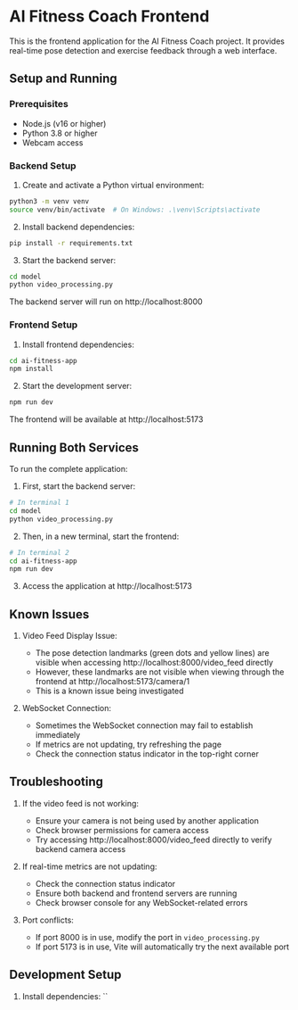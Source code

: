# AI Fitness Coach Frontend

This is the frontend application for the AI Fitness Coach project. It provides real-time pose detection and exercise feedback through a web interface.

## Setup and Running

### Prerequisites
- Node.js (v16 or higher)
- Python 3.8 or higher
- Webcam access

### Backend Setup
1. Create and activate a Python virtual environment:
```bash
python3 -m venv venv
source venv/bin/activate  # On Windows: .\venv\Scripts\activate
```

2. Install backend dependencies:
```bash
pip install -r requirements.txt
```

3. Start the backend server:
```bash
cd model
python video_processing.py
```
The backend server will run on http://localhost:8000

### Frontend Setup
1. Install frontend dependencies:
```bash
cd ai-fitness-app
npm install
```

2. Start the development server:
```bash
npm run dev
```
The frontend will be available at http://localhost:5173

## Running Both Services

To run the complete application:

1. First, start the backend server:
```bash
# In terminal 1
cd model
python video_processing.py
```

2. Then, in a new terminal, start the frontend:
```bash
# In terminal 2
cd ai-fitness-app
npm run dev
```

3. Access the application at http://localhost:5173

## Known Issues

1. Video Feed Display Issue:
   - The pose detection landmarks (green dots and yellow lines) are visible when accessing http://localhost:8000/video_feed directly
   - However, these landmarks are not visible when viewing through the frontend at http://localhost:5173/camera/1
   - This is a known issue being investigated

2. WebSocket Connection:
   - Sometimes the WebSocket connection may fail to establish immediately
   - If metrics are not updating, try refreshing the page
   - Check the connection status indicator in the top-right corner

## Troubleshooting

1. If the video feed is not working:
   - Ensure your camera is not being used by another application
   - Check browser permissions for camera access
   - Try accessing http://localhost:8000/video_feed directly to verify backend camera access

2. If real-time metrics are not updating:
   - Check the connection status indicator
   - Ensure both backend and frontend servers are running
   - Check browser console for any WebSocket-related errors

3. Port conflicts:
   - If port 8000 is in use, modify the port in `video_processing.py`
   - If port 5173 is in use, Vite will automatically try the next available port

## Development Setup

1. Install dependencies:
``